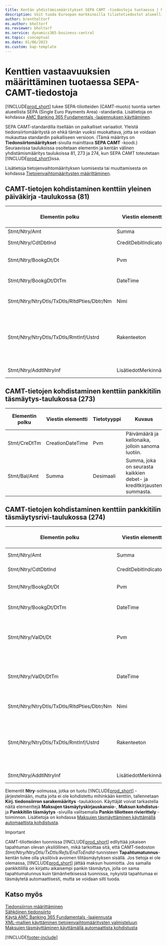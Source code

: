```yaml
---
title: Kentän yhdistämismääritykset SEPA CAMT -tiedostoja tuotaessa | Microsoft Docs
description: Voit tuoda Euroopan markkinoilla tiliotetiedostot alueellisen SEPA (Single Euro Payments Area) -standardin mukaisessa muodossa.
author: brentholtorf
ms.author: bholtorf
ms.reviewer: bholtorf
ms.service: dynamics365-business-central
ms.topic: conceptual
ms.date: 01/06/2023
ms.custom: bap-template
---
```

# <a name="field-mapping-when-importing-sepa-camt-files" />Kenttien vastaavuuksien määrittäminen tuotaessa SEPA-CAMT-tiedostoja

[!INCLUDE[prod_short](includes/prod_short.md)] tukee SEPA-tiliotteiden (CAMT-muoto) tuontia varten alueellista SEPA (Single Euro Payments Area) -standardia. Lisätietoja on kohdassa [AMC Banking 365 Fundamentals -laajennuksen käyttäminen](ui-extensions-amc-banking.md).  

 SEPA CAMT-standardilla itsellään on paikalliset variaatiot. Yleistä tiedonsiirtomääritystä on ehkä tämän vuoksi muokattava, jotta se voidaan mukauttaa standardin paikalliseen versioon. (Tämä määritys on **Tiedonsiirtomääritykset**-sivulla mainittava **SEPA CAMT** -koodi.) Seuraavissa taulukoissa osoitetaan elementin ja kentän välinen yhdistämismääritys taulukoissa 81, 273 ja 274, kun SEPA CAMT toteutetaan [!INCLUDE[prod_short](includes/prod_short.md)]issa.  

 Lisätietoja tietojenvaihtomäärityksen luomisesta tai muuttamisesta on kohdassa [Tietojenvaihtomääritysten määrittäminen](across-how-to-set-up-data-exchange-definitions.md).  

## <a name="camt-data-mapping-to-fields-in-the-general-journal-table-81" />CAMT-tietojen kohdistaminen kenttiin yleinen päiväkirja -taulukossa (81)

|Elementin polku|Viestin elementti|Tietotyyppi|Kuvaus|Negatiivisen etumerkin tunniste|Kentän nro|Kentän nimi|  
|------------------|---------------------|---------------|-----------------|-------------------------------|---------------|----------------|  
|Stmt/Ntry/Amt|Summa|Desimaali|Rahamäärä käteiskirjauksessa||13|Summa|  
|Stmt/Ntry/CdtDbtInd|CreditDebitIndicator|Teksti|Ilmaisee, onko tapahtuma kredit- vai debet-tapahtuma|DBIT|13|Summa|  
|Stmt/Ntry/BookgDt/Dt|Pvm|Pvm|Päivämäärä, jolloin kirjaus on tiliöity tilille tilinhallinnoijan kirjoissa||5|Kirjauspvm|  
|Stmt/Ntry/BookgDt/DtTm|DateTime|DateTime|Päivämäärä ja aika, jolloin kirjaus on tiliöity tilille tilinhallinnoijan kirjoissa||5|Kirjauspvm|  
|Stmt/Ntry/NtryDtls/TxDtls/RltdPties/Dbtr/Nm|Nimi|Teksti|Osallisen nimi, joka on velkaa rahasumman (viimeiselle) perijälle||1221|Maksajan tiedot|  
|Stmt/Ntry/NtryDtls/TxDtls/RmtInf/Ustrd|Rakenteeton|Teksti|Rakenteettomassa muodossa olevat tiedot, jotka on toimitettu sen tapahtuman kohdistamiseen/täsmäytykseen nimikkeillä, jotka maksun tulisi selvittää, esimerkiksi myyntireskontrajärjestelmän kaupallisten laskujen.||8|Kuvaus|  
|Stmt/Ntry/AddtlNtryInf|LisätiedotMerkinnästä|Teksti|Lisätietoja merkinnästä||1222|Tapahtuman tiedot|  

## <a name="camt-data-mapping-to-fields-in-the-bank-acc-reconciliation-table-273" />CAMT-tietojen kohdistaminen kenttiin pankkitilin täsmäytys-taulukossa (273)

|Elementin polku|Viestin elementti|Tietotyyppi|Kuvaus|Negatiivisen etumerkin tunniste|Kentän nro|Kentän nimi|  
|------------------|---------------------|---------------|-----------------|-------------------------------|---------------|----------------|  
|Stmt/CreDtTm|CreationDateTime|Pvm|Päivämäärä ja kellonaika, jolloin sanoma luotiin.||3|Tiliotteen pvm|  
|Stmt/Bal/Amt|Summa|Desimaali|Summa, joka on seurasta kaikkien debet- ja kreditkirjausten summasta.||4|Tiliotteen loppusaldo|  

## <a name="camt-data-mapping-to-fields-in-the-bank-acc-reconciliation-line-table-274" />CAMT-tietojen kohdistaminen kenttiin pankkitilin täsmäytysrivi-taulukossa (274)

|Elementin polku|Viestin elementti|Tietotyyppi|Kuvaus|Negatiivisen etumerkin tunniste|Kentän nro|Kentän nimi|  
|------------------|---------------------|---------------|-----------------|-------------------------------|---------------|----------------|  
|Stmt/Ntry/Amt|Summa|Desimaali|Rahamäärä käteiskirjauksessa||7|Tiliotteen summa|  
|Stmt/Ntry/CdtDbtInd|CreditDebitIndicator|Teksti|Ilmaisee, onko tapahtuma kredit- vai debet-tapahtuma|DBIT|7|Tiliotteen summa|  
|Stmt/Ntry/BookgDt/Dt|Pvm|Pvm|Päivämäärä, jolloin kirjaus on tiliöity tilille tilinhallinnoijan kirjoissa||5|Transaktiopvm|  
|Stmt/Ntry/BookgDt/DtTm|DateTime|DateTime|Päivämäärä ja aika, jolloin kirjaus on tiliöity tilille tilinhallinnoijan kirjoissa||5|Transaktiopvm|  
|Stmt/Ntry/ValDt/Dt|Pvm|Pvm|Päivämäärä, jolloin varat tulevat käyttöön tilinomistajalle kredit-tiliöintitapauksessa, tai loppuu olemasta tilinomistajan käytössä Debet-tiliöintitapauksessa.||12|Arvopvm|  
|Stmt/Ntry/ValDt/DtTm|DateTime|DateTime|Päivämäärä ja aika, jolloin varat tulevat käyttöön tilinomistajalle kredit-tiliöintitapauksessa, tai loppuu olemasta tilinomistajan käytössä Debet-tiliöintitapauksessa.||12|Arvopvm|  
|Stmt/Ntry/NtryDtls/TxDtls/RltdPties/Dbtr/Nm|Nimi|Teksti|Osallisen nimi, joka on velkaa rahasumman (viimeiselle) perijälle||15|Maksajan tiedot|  
|Stmt/Ntry/NtryDtls/TxDtls/RmtInf/Ustrd|Rakenteeton|Teksti|Rakenteettomassa muodossa olevat tiedot, jotka on toimitettu sen tapahtuman kohdistamiseen/täsmäytykseen nimikkeillä, jotka maksun tulisi selvittää, esimerkiksi myyntireskontrajärjestelmän kaupallisten laskujen.||6|Kuvaus|  
|Stmt/Ntry/AddtlNtryInf|LisätiedotMerkinnästä|Teksti|Lisätietoja merkinnästä||16|Tapahtuman tiedot|  

 Elementit **Ntry**-solmussa, jotka on tuotu [!INCLUDE[prod_short](includes/prod_short.md)] -järjestelmään, mutta joita ei ole kohdistettu mihinkään kenttiin, tallennetaan **Kirj. tiedonsiirron sarakemääritys** -taulukkoon. Käyttäjät voivat tarkastella näitä elementtejä **Maksujen täsmäytyskirjauskansio**-, **Maksun kohdistus**- ja **Pankkitilin täsmäytys** -sivuilla valitsemalla **Pankin tiliotteen rivierittely** -toiminnon. Lisätietoja on kohdassa [Maksujen täsmäyttäminen käyttämällä automaattista kohdistusta](receivables-how-reconcile-payments-auto-application.md).

> [!IMPORTANT]
> CAMT-tiliotteiden tuonnissa [!INCLUDE[prod_short](includes/prod_short.md)] edllyttää jokaisen tapahtuman olevan yksilöllinen, mikä tarkoittaa sitä, että CAMT-tiedoston *Stmt/Ntry/NtryDtls/TxDtls/Refs/EndToEndId*-tunnisteen **Tapahtumatunnus**-kentän tulee olla yksilöivä avoimen tilitäsmäytyksen sisällä. Jos tietoja ei ole olemassa, [!INCLUDE[prod_short](includes/prod_short.md)] jättää maksun huomiotta. Jos samalla pankkitilillä on kirjattu aikaisempi pankin täsmäytys, jolla on sama tapahtumatunnus kuin tämänhetkisessä tuonnissa, nykyistä tapahtumaa ei täsmäytetä automaattisesti, mutta se voidaan silti tuoda.

## <a name="see-also" />Katso myös

[Tiedonsiirron määrittäminen](across-set-up-data-exchange.md)  
[Sähköinen tiedonsiirto](across-data-exchange.md)  
[Käytä AMC Banking 365 Fundamentals -laajennusta](ui-extensions-amc-banking.md)  
[XML-mallien käyttäminen tietojenvaihtomääritysten valmisteluun](across-how-to-use-xml-schemas-to-prepare-data-exchange-definitions.md)  
[Maksujen täsmäyttäminen käyttämällä automaattista kohdistusta](receivables-how-reconcile-payments-auto-application.md)  


[!INCLUDE[footer-include](includes/footer-banner.md)]
